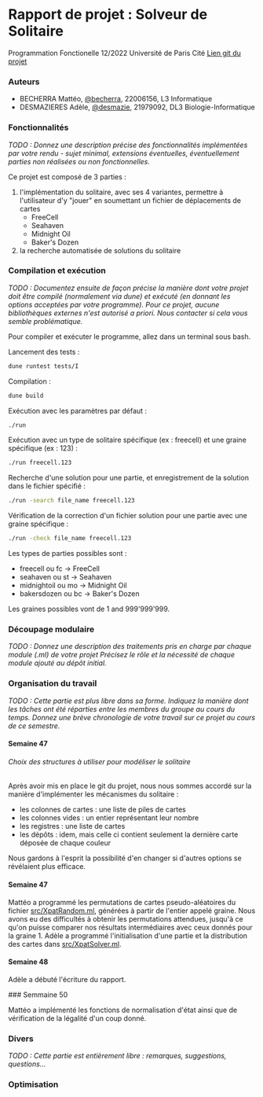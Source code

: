 # Rapport de projet : Solveur de Solitaire

Programmation Fonctionelle
12/2022 
Université de Paris Cité
[Lien git du projet](https://gaufre.informatique.univ-paris-diderot.fr/becherra/pf5-projet-2022)

### Auteurs
- BECHERRA Mattéo, [@becherra](https://gaufre.informatique.univ-paris-diderot.fr/becherra), 22006156, L3 Informatique
- DESMAZIERES Adèle, [@desmazie](https://gaufre.informatique.univ-paris-diderot.fr/desmazie), 21979092, DL3 Biologie-Informatique


### Fonctionnalités

*TODO : Donnez une description précise des fonctionnalités implémentées par votre rendu - sujet minimal, extensions éventuelles, éventuellement parties non réalisées ou non fonctionnelles.*

Ce projet est composé de 3 parties : 
1. l'implémentation du solitaire, avec ses 4 variantes, permettre à l'utilisateur d'y "jouer" en soumettant un fichier de déplacements de cartes
   * FreeCell
   * Seahaven
   * Midnight Oil
   * Baker's Dozen
2. la recherche automatisée de solutions du solitaire


### Compilation et exécution
*TODO : Documentez ensuite de façon précise la manière dont votre projet doit être compilé (normalement via dune) et exécuté (en donnant les options acceptées par votre programme). Pour ce projet, aucune bibliothèques externes n'est autorisé a priori. Nous contacter si cela vous semble problématique.*

Pour compiler et exécuter le programme, allez dans un terminal sous bash.

Lancement des tests :
```sh
dune runtest tests/I
```

Compilation :
```sh
dune build
```

Exécution avec les paramètres par défaut :
```sh
./run
```

Exécution avec un type de solitaire spécifique (ex : freecell) et une graine spécifique (ex : 123) :
```sh
./run freecell.123
```

Recherche d'une solution pour une partie, et enregistrement de la solution dans le fichier spécifié :
```sh
./run -search file_name freecell.123
```

Vérification de la correction d'un fichier solution pour une partie avec une graine spécifique :
```sh
./run -check file_name freecell.123
```

Les types de parties possibles sont :
- freecell ou fc -> FreeCell
- seahaven ou st -> Seahaven
- midnightoil ou mo -> Midnight Oil
- bakersdozen ou bc -> Baker's Dozen

Les graines possibles vont de 1 and 999'999'999. 

### Découpage modulaire
*TODO : Donnez une description des traitements pris en charge par chaque module (.ml) de votre projet Précisez le rôle et la nécessité de chaque module ajouté au dépôt initial.*

### Organisation du travail
*TODO : Cette partie est plus libre dans sa forme. Indiquez la manière dont les tâches ont été réparties entre les membres du groupe au cours du temps. Donnez une brève chronologie de votre travail sur ce projet au cours de ce semestre.*

#### Semaine 47

###### Choix des structures à utiliser pour modéliser le solitaire
Après avoir mis en place le git du projet, nous nous sommes accordé sur la manière d'implémenter les mécanismes du solitaire :

- les colonnes de cartes : une liste de piles de cartes
- les colonnes vides : un entier représentant leur nombre
- les registres : une liste de cartes
- les dépôts : idem, mais celle ci contient seulement la dernière carte déposée de chaque couleur

Nous gardons à l'esprit la possibilité d'en changer si d'autres options se révélaient plus efficace. 

#### Semaine 47

Mattéo a programmé les permutations de cartes pseudo-aléatoires du fichier [src/XpatRandom.ml](), générées à partir de l'entier appelé graine. Nous avons eu des difficultés à obtenir les permutations attendues, jusqu'à ce qu'on puisse comparer nos résultats intermédiaires avec ceux donnés pour la graine 1. Adèle a programmé l'initialisation d'une partie et la distribution des cartes dans [src/XpatSolver.ml](). 

#### Semaine 48

Adèle a débuté l'écriture du rapport. 

### Semmaine 50

Mattéo a implémenté les fonctions de normalisation d'état ainsi que de vérification de la légalité d'un coup donné.

### Divers
*TODO : Cette partie est entièrement libre : remarques, suggestions, questions...*

### Optimisation
